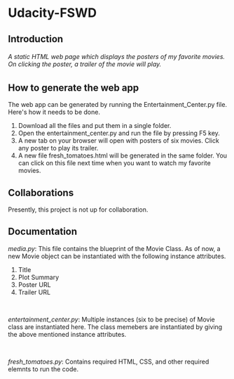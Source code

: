 # Udacity-FSWD
## Introduction
###### A static HTML web page which displays the posters of my favorite movies. On clicking the poster, a trailer of the movie will play.
## How to generate the web app
The web app can be generated by running the Entertainment_Center.py file. Here's how it needs to be done.
1. Download all the files and put them in a single folder.         
2. Open the  entertainment_center.py and run the file by pressing F5 key.    
3. A new tab on your browser will open with posters of six movies. Click any poster to play its trailer.      
4. A new file fresh_tomatoes.html will be generated in the same folder. You can click on this file next time when you want to watch my favorite movies.

## Collaborations
Presently, this project is not up for collaboration.

## Documentation
*media.py*: This file contains the blueprint of the Movie Class. As of now, a new Movie object can be instantiated with the following instance attributes.
1. Title
2. Plot Summary
3. Poster URL
4. Trailer URL   

<br>

*entertainment_center.py*: Multiple instances (six to be precise) of Movie class are instantiated here. The class memebers are instantiated by giving the above mentioned instance attributes.

<br>

*fresh_tomatoes.py*: Contains required HTML, CSS, and other required elemnts to run the code.

